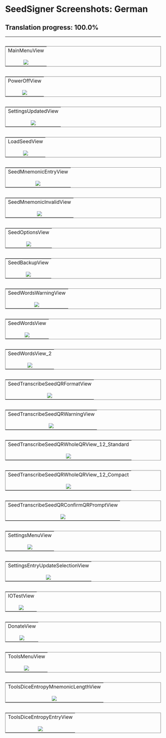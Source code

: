 # SeedSigner Screenshots: German
## Translation progress: 100.0%

---

<table align="left" style="border: 1px solid gray;"><tr><td align="center">MainMenuView<br/><br/><img src="MainMenuView.png"></td></tr></table><table align="left" style="border: 1px solid gray;"><tr><td align="center">PowerOffView<br/><br/><img src="PowerOffView.png"></td></tr></table><table align="left" style="border: 1px solid gray;"><tr><td align="center">SettingsUpdatedView<br/><br/><img src="SettingsUpdatedView.png"></td></tr></table><table align="left" style="border: 1px solid gray;"><tr><td align="center">LoadSeedView<br/><br/><img src="LoadSeedView.png"></td></tr></table><table align="left" style="border: 1px solid gray;"><tr><td align="center">SeedMnemonicEntryView<br/><br/><img src="SeedMnemonicEntryView.png"></td></tr></table><table align="left" style="border: 1px solid gray;"><tr><td align="center">SeedMnemonicInvalidView<br/><br/><img src="SeedMnemonicInvalidView.png"></td></tr></table><table align="left" style="border: 1px solid gray;"><tr><td align="center">SeedOptionsView<br/><br/><img src="SeedOptionsView.png"></td></tr></table><table align="left" style="border: 1px solid gray;"><tr><td align="center">SeedBackupView<br/><br/><img src="SeedBackupView.png"></td></tr></table><table align="left" style="border: 1px solid gray;"><tr><td align="center">SeedWordsWarningView<br/><br/><img src="SeedWordsWarningView.png"></td></tr></table><table align="left" style="border: 1px solid gray;"><tr><td align="center">SeedWordsView<br/><br/><img src="SeedWordsView.png"></td></tr></table><table align="left" style="border: 1px solid gray;"><tr><td align="center">SeedWordsView_2<br/><br/><img src="SeedWordsView_2.png"></td></tr></table><table align="left" style="border: 1px solid gray;"><tr><td align="center">SeedTranscribeSeedQRFormatView<br/><br/><img src="SeedTranscribeSeedQRFormatView.png"></td></tr></table><table align="left" style="border: 1px solid gray;"><tr><td align="center">SeedTranscribeSeedQRWarningView<br/><br/><img src="SeedTranscribeSeedQRWarningView.png"></td></tr></table><table align="left" style="border: 1px solid gray;"><tr><td align="center">SeedTranscribeSeedQRWholeQRView_12_Standard<br/><br/><img src="SeedTranscribeSeedQRWholeQRView_12_Standard.png"></td></tr></table><table align="left" style="border: 1px solid gray;"><tr><td align="center">SeedTranscribeSeedQRWholeQRView_12_Compact<br/><br/><img src="SeedTranscribeSeedQRWholeQRView_12_Compact.png"></td></tr></table><table align="left" style="border: 1px solid gray;"><tr><td align="center">SeedTranscribeSeedQRConfirmQRPromptView<br/><br/><img src="SeedTranscribeSeedQRConfirmQRPromptView.png"></td></tr></table><table align="left" style="border: 1px solid gray;"><tr><td align="center">SettingsMenuView<br/><br/><img src="SettingsMenuView.png"></td></tr></table><table align="left" style="border: 1px solid gray;"><tr><td align="center">SettingsEntryUpdateSelectionView<br/><br/><img src="SettingsEntryUpdateSelectionView.png"></td></tr></table><table align="left" style="border: 1px solid gray;"><tr><td align="center">IOTestView<br/><br/><img src="IOTestView.png"></td></tr></table><table align="left" style="border: 1px solid gray;"><tr><td align="center">DonateView<br/><br/><img src="DonateView.png"></td></tr></table><table align="left" style="border: 1px solid gray;"><tr><td align="center">ToolsMenuView<br/><br/><img src="ToolsMenuView.png"></td></tr></table><table align="left" style="border: 1px solid gray;"><tr><td align="center">ToolsDiceEntropyMnemonicLengthView<br/><br/><img src="ToolsDiceEntropyMnemonicLengthView.png"></td></tr></table><table align="left" style="border: 1px solid gray;"><tr><td align="center">ToolsDiceEntropyEntryView<br/><br/><img src="ToolsDiceEntropyEntryView.png"></td></tr></table>